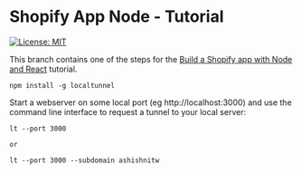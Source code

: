 # Shopify App Node - Tutorial

[![License: MIT](https://img.shields.io/badge/License-MIT-green.svg)](LICENSE.md)

This branch contains one of the steps for the [Build a Shopify app with Node and React](https://developers.shopify.com/tutorials/build-a-shopify-app-with-node-and-react) tutorial.


```
npm install -g localtunnel
```

Start a webserver on some local port (eg http://localhost:3000) and use the command line interface to request a tunnel to your local server:

```
lt --port 3000

or

lt --port 3000 --subdomain ashishnitw
```
